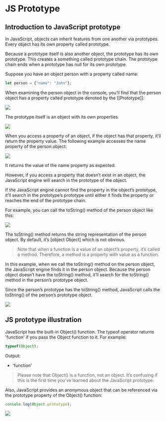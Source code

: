 # JS Prototype

## Introduction to JavaScript prototype

In JavaScript, objects can inherit features from one another via prototypes. Every object has its own property called prototype.

Because a prototype itself is also another object, the prototype has its own prototype. This creates a something called prototype chain. The prototype chain ends when a prototype has null for its own prototype.

Suppose you have an object person with a property called name:

```js
let person = {"name": "John"};
```

When examining the person object in the console, you’ll find that the person object has a property called prototype denoted by the [[Prototype]]:

<img src="https://www.javascripttutorial.net/wp-content/uploads/2022/08/JavaScript-Prototype.png">

The prototype itself is an object with its own properties

<img src="https://www.javascripttutorial.net/wp-content/uploads/2022/08/JavaScript-Prototype-object.png">

When you access a property of an object, if the object has that property, it’ll return the property value. The following example accesses the name property of the person object:

<img src="https://www.javascripttutorial.net/wp-content/uploads/2022/08/JavaScript-Prototype-access-property-that-exists.png">

It returns the value of the name property as expected.

However, if you access a property that doesn’t exist in an object, the JavaScript engine will search in the prototype of the object.

If the JavaScript engine cannot find the property in the object’s prototype, it’ll search in the prototype’s prototype until either it finds the property or reaches the end of the prototype chain.

For example, you can call the toString() method of the person object like this:

<img src="https://www.javascripttutorial.net/wp-content/uploads/2022/08/JavaScript-Prototype-toString-method.png">

The toString() method returns the string representation of the person object. By default, it’s [object Object] which is not obvious.

> Note that when a function is a value of an object’s property, it’s called a method. Therefore, a method is a property with value as a function.

In this example, when we call the toString() method on the person object, the JavaScript engine finds it in the person object. Because the person object doesn’t have the toString() method, it’ll search for the toString() method in the person’s prototype object.

Since the person’s prototype has the toString() method, JavaScript calls the toString() of the person’s prototype object.

<img src="https://www.javascripttutorial.net/wp-content/uploads/2022/08/JavaScript-Prototype-prototype-chain-search.png">

## JS prototype illustration

JavaScript has the built-in Object() function. The typeof operator returns 'function' if you pass the Object function to it. For example:

```js
typeof(Object);
```

Output:
- 'function'

> Please note that Object() is a function, not an object. It’s confusing if this is the first time you’ve learned about the JavaScript prototype.

Also, JavaScript provides an anonymous object that can be referenced via the prototype property of the Object() function:

```js
console.log(Object.prototype);
```

<img src="https://www.javascripttutorial.net/wp-content/uploads/2021/01/JavaScript-Prototype-Object.prototype.png">

